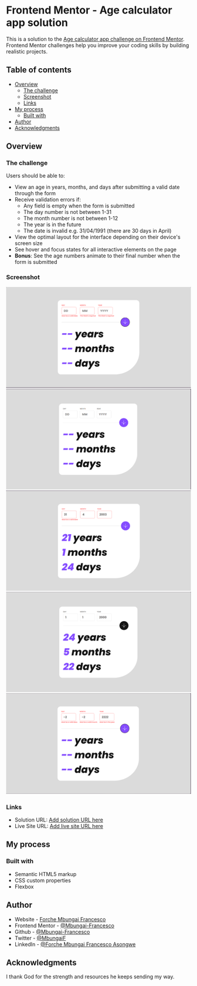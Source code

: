 # Frontend Mentor - Age calculator app solution

This is a solution to the [Age calculator app challenge on Frontend Mentor](https://www.frontendmentor.io/challenges/age-calculator-app-dF9DFFpj-Q). Frontend Mentor challenges help you improve your coding skills by building realistic projects. 

## Table of contents

- [Overview](#overview)
  - [The challenge](#the-challenge)
  - [Screenshot](#screenshot)
  - [Links](#links)
- [My process](#my-process)
  - [Built with](#built-with)
- [Author](#author)
- [Acknowledgments](#acknowledgments)

## Overview

### The challenge

Users should be able to:

- View an age in years, months, and days after submitting a valid date through the form
- Receive validation errors if:
  - Any field is empty when the form is submitted
  - The day number is not between 1-31
  - The month number is not between 1-12
  - The year is in the future
  - The date is invalid e.g. 31/04/1991 (there are 30 days in April)
- View the optimal layout for the interface depending on their device's screen size
- See hover and focus states for all interactive elements on the page
- **Bonus**: See the age numbers animate to their final number when the form is submitted

### Screenshot

![](./screenshots/empty.png)
![](./screenshots/main.png)
![](./screenshots/non-valid-date.png)
![](./screenshots/output.png)
![](./screenshots/wrong-inputs.png)


### Links

- Solution URL: [Add solution URL here](https://your-solution-url.com)
- Live Site URL: [Add live site URL here](https://age-calculator-app-phi-flame.vercel.app/)

## My process

### Built with

- Semantic HTML5 markup
- CSS custom properties
- Flexbox


## Author

- Website - [Forche Mbungai Francesco](https://mbungai-francesco.github.io/Portfolio/)
- Frontend Mentor - [@Mbungai-Francesco](https://www.frontendmentor.io/profile/Mbungai-Francesco)
- Github - [@Mbungai-Francesco](https://github.com/Mbungai-Francesco)
- Twitter - [@MbungaiF](https://www.twitter.com/MbungaiF)
- LinkedIn - [@Forche Mbungai Francesco Asongwe](https://www.linkedin.com/in/forche-mbungai-francesco-asongwe-4806a5293/)

## Acknowledgments

I thank God for the strength and resources he keeps sending my way.